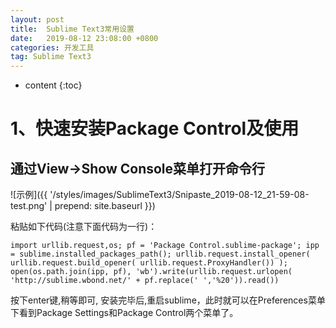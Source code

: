 ```yaml
---
layout: post
title:  Sublime Text3常用设置
date:   2019-08-12 23:08:00 +0800
categories: 开发工具
tag: Sublime Text3
---
```


* content
{:toc}

# 1、快速安装Package Control及使用

通过View->Show Console菜单打开命令行
-------------------------
![示例]({{ '/styles/images/SublimeText3/Snipaste_2019-08-12_21-59-08-test.png' | prepend: site.baseurl  }})

粘贴如下代码(注意下面代码为一行)：

```
import urllib.request,os; pf = 'Package Control.sublime-package'; ipp = sublime.installed_packages_path(); urllib.request.install_opener( urllib.request.build_opener( urllib.request.ProxyHandler()) ); open(os.path.join(ipp, pf), 'wb').write(urllib.request.urlopen( 'http://sublime.wbond.net/' + pf.replace(' ','%20')).read())
```

按下enter键,稍等即可, 
安装完毕后,重启sublime，此时就可以在Preferences菜单下看到Package Settings和Package Control两个菜单了。






